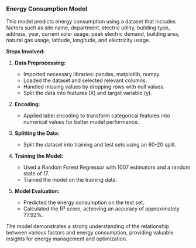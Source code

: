 ### Energy Consumption Model

This model predicts energy consumption using a dataset that includes factors such as site name, department, electric utility, building type, address, year, current solar usage, peak electric demand, building area, natural gas usage, latitude, longitude, and electricity usage.

**Steps Involved:**
1. **Data Preprocessing:**
   - Imported necessary libraries: pandas, matplotlib, numpy.
   - Loaded the dataset and selected relevant columns.
   - Handled missing values by dropping rows with null values.
   - Split the data into features (X) and target variable (y).

2. **Encoding:**
   - Applied label encoding to transform categorical features into numerical values for better model performance.

3. **Splitting the Data:**
   - Split the dataset into training and test sets using an 80-20 split.

4. **Training the Model:**
   - Used a Random Forest Regressor with 1007 estimators and a random state of 17.
   - Trained the model on the training data.

5. **Model Evaluation:**
   - Predicted the energy consumption on the test set.
   - Calculated the R² score, achieving an accuracy of approximately 77.92%.

The model demonstrates a strong understanding of the relationship between various factors and energy consumption, providing valuable insights for energy management and optimization.

